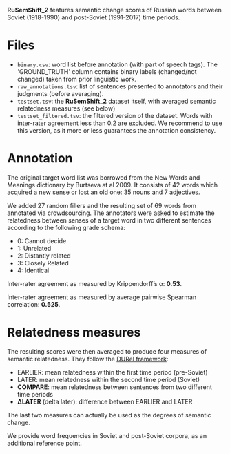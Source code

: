 **RuSemShift_2** features semantic change scores of Russian words between Soviet (1918-1990)
 and post-Soviet (1991-2017) time periods.

# Files
- `binary.csv`: word list before annotation (with part of speech tags). 
The 'GROUND_TRUTH' column contains binary labels (changed/not changed) taken from prior linguistic work.
- `raw_annotations.tsv`: list of sentences presented to annotators and their judgments (before averaging).
- `testset.tsv`: the **RuSemShift_2** dataset itself, with averaged semantic relatedness measures (see below)
- `testset_filtered.tsv`: the filtered version of the dataset.
Words with inter-rater agreement less than 0.2 are excluded.
We recommend to use this version, as it more or less guarantees the annotation consistency.

# Annotation
The original target word list was borrowed from the New Words and Meanings dictionary by Burtseva at al 2009.
It consists of 42 words which acquired a new sense or lost an old one: 35 nouns and 7 adjectives.

We added 27 random fillers and the resulting set of 69 words from annotated via crowdsourcing.
The annotators were asked to estimate the relatedness between senses of a target word in two different sentences according to the following grade schema:
- 0: Cannot decide
- 1: Unrelated 
- 2: Distantly related
- 3: Closely Related
- 4: Identical

Inter-rater agreement as measured by Krippendorff’s α: **0.53**.

Inter-rater agreement as measured by average pairwise Spearman correlation: **0.525**.

# Relatedness measures
The resulting scores were then averaged to produce four measures of semantic relatedness. 
They follow the [DURel framework](https://www.aclweb.org/anthology/N18-2027/):
- EARLIER: mean relatedness within the first time period (pre-Soviet)
- LATER: mean relatedness within the second time period (Soviet)
- **COMPARE**: mean relatedness between sentences from two different time periods
- **∆LATER** (delta later): difference between EARLIER and LATER

The last two measures can actually be used as the degrees of semantic change.

We provide word frequencies in Soviet and post-Soviet corpora, as an additional reference point.